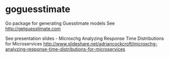 # goguesstimate
Go package for generating Guesstimate models
See http://getguesstimate.com

See presentation slides - Microxchg Analyzing Response Time Distributions for Microservices
http://www.slideshare.net/adriancockcroft/microxchg-analyzing-response-time-distributions-for-microservices
